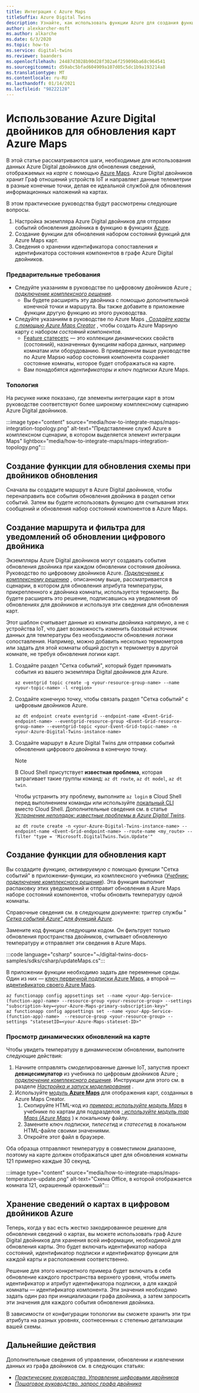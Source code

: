 ```yaml
---
title: Интеграция с Azure Maps
titleSuffix: Azure Digital Twins
description: Узнайте, как использовать функции Azure для создания функции, которая может использовать двойника Graph и уведомления Azure Digital двойников для обновления карт Azure Maps.
author: alexkarcher-msft
ms.author: alkarche
ms.date: 6/3/2020
ms.topic: how-to
ms.service: digital-twins
ms.reviewer: baanders
ms.openlocfilehash: 24487d3028b90d28f302a6f259096ba68c964541
ms.sourcegitcommit: d59abc5bfad604909a107d05c5dc1b9a193214a8
ms.translationtype: MT
ms.contentlocale: ru-RU
ms.lasthandoff: 01/14/2021
ms.locfileid: "98222128"
---
```

# <a name="use-azure-digital-twins-to-update-an-azure-maps-indoor-map"></a>Использование Azure Digital двойников для обновления карт Azure Maps

В этой статье рассматриваются шаги, необходимые для использования данных Azure Digital двойников для обновления сведений, отображаемых на *карте* с помощью [Azure Maps](../azure-maps/about-azure-maps.md). Azure Digital двойников хранит Граф отношений устройств IoT и направляет данные телеметрии в разные конечные точки, делая ее идеальной службой для обновления информационных наложений на картах.

В этом практические руководства будут рассмотрены следующие вопросы.

1. Настройка экземпляра Azure Digital двойников для отправки событий обновления двойника в функцию в функциях [Azure](../azure-functions/functions-overview.md).
2. Создание функции для обновления набором состояний функций для Azure Maps карт.
3. Сведения о хранении идентификатора сопоставления и идентификатора состояния компонентов в графе Azure Digital двойников.

### <a name="prerequisites"></a>Предварительные требования

* Следуйте указаниям в руководстве по цифровому двойников Azure [*: подключение комплексного решения*](./tutorial-end-to-end.md).
    * Вы будете расширять эту двойника с помощью дополнительной конечной точки и маршрута. Вы также добавите в приложение функции другую функцию из этого руководства. 
* Следуйте указаниям в руководстве по Azure Maps [*. Создайте карты с помощью Azure Maps Creator*](../azure-maps/tutorial-creator-indoor-maps.md) , чтобы создать Azure Mapsную карту с набором *состояний компонентов*.
    * [Feature статесетс](../azure-maps/creator-indoor-maps.md#feature-statesets) — это коллекции динамических свойств (состояний), назначенных функциям набора данных, например комнатам или оборудованию. В приведенном выше руководстве по Azure Mapsю набор состояния компонента сохраняет состояние комнаты, которое будет отображаться на карте.
    * Вам понадобятся *идентификаторы* и *ключ подписки* Azure Maps.

### <a name="topology"></a>Топология

На рисунке ниже показано, где элементы интеграции карт в этом руководстве соответствуют более широкому комплексному сценарию Azure Digital двойников.

:::image type="content" source="media/how-to-integrate-maps/maps-integration-topology.png" alt-text="Представление служб Azure в комплексном сценарии, в котором выделяется элемент интеграции Maps" lightbox="media/how-to-integrate-maps/maps-integration-topology.png":::

## <a name="create-a-function-to-update-a-map-when-twins-update"></a>Создание функции для обновления схемы при двойников обновления

Сначала вы создадите маршрут в Azure Digital двойников, чтобы перенаправить все события обновления двойника в раздел сетки событий. Затем вы будете использовать функцию для считывания этих сообщений и обновления набор состояний компонентов в Azure Maps. 

## <a name="create-a-route-and-filter-to-twin-update-notifications"></a>Создание маршрута и фильтра для уведомлений об обновлении цифрового двойника

Экземпляры Azure Digital двойников могут создавать события обновления двойника при каждом обновлении состояния двойника. Руководство по цифровому двойников Azure. [*Подключение к комплексному решению*](./tutorial-end-to-end.md) , описанному выше, рассматривается в сценарии, в котором для обновления атрибута температуры, прикрепленного к двойника комнаты, используется термометр. Вы будете расширять это решение, подписавшись на уведомления об обновлениях для двойников и используя эти сведения для обновления карт.

Этот шаблон считывает данные из комнаты двойника напрямую, а не с устройства IoT, что дает возможность изменить базовый источник данных для температуры без необходимости обновления логики сопоставления. Например, можно добавить несколько термометров или задать для этой комнаты общий доступ к термометру в другой комнате, не требуя обновления логики карт.

1. Создайте раздел "Сетка событий", который будет принимать события из вашего экземпляра Digital двойников для Azure.
    ```azurecli-interactive
    az eventgrid topic create -g <your-resource-group-name> --name <your-topic-name> -l <region>
    ```

2. Создайте конечную точку, чтобы связать раздел "Сетка событий" с цифровым двойников Azure.
    ```azurecli-interactive
    az dt endpoint create eventgrid --endpoint-name <Event-Grid-endpoint-name> --eventgrid-resource-group <Event-Grid-resource-group-name> --eventgrid-topic <your-Event-Grid-topic-name> -n <your-Azure-Digital-Twins-instance-name>
    ```

3. Создайте маршрут в Azure Digital Twins для отправки событий обновления цифрового двойника в конечную точку.

    >[!NOTE]
    >В Cloud Shell присутствует **известная проблема**, которая затрагивает такие группы команд: `az dt route`, `az dt model`, `az dt twin`.
    >
    >Чтобы устранить эту проблему, выполните `az login` в Cloud Shell перед выполнением команды или используйте [локальный CLI](/cli/azure/install-azure-cli?view=azure-cli-latest&preserve-view=true) вместо Cloud Shell. Дополнительные сведения см. в статье [*Устранение неполадок: известные проблемы в Azure Digital Twins*](troubleshoot-known-issues.md#400-client-error-bad-request-in-cloud-shell).

    ```azurecli-interactive
    az dt route create -n <your-Azure-Digital-Twins-instance-name> --endpoint-name <Event-Grid-endpoint-name> --route-name <my_route> --filter "type = 'Microsoft.DigitalTwins.Twin.Update'"
    ```

## <a name="create-a-function-to-update-maps"></a>Создание функции для обновления карт

Вы создадите *функцию, активируемую с* помощью функции "Сетка событий" в приложении-функции, из комплексного учебника ([*Учебник: подключение комплексного решения*](./tutorial-end-to-end.md)). Эта функция выполнит распаковку этих уведомлений и отправит обновления в Azure Maps наборе состояний компонентов, чтобы обновить температуру одной комнаты. 

Справочные сведения см. в следующем документе: триггер службы " [*Сетка событий Azure" для функций Azure*](../azure-functions/functions-bindings-event-grid-trigger.md).

Замените код функции следующим кодом. Он фильтрует только обновления пространства двойников, считывает обновленную температуру и отправляет эти сведения в Azure Maps.

:::code language="csharp" source="~/digital-twins-docs-samples/sdks/csharp/updateMaps.cs":::

В приложении функции необходимо задать две переменные среды. Один из них — [ключ первичной подписки Azure Maps](../azure-maps/quick-demo-map-app.md#get-the-primary-key-for-your-account), а второй — [идентификатор своего Azure Maps](../azure-maps/tutorial-creator-indoor-maps.md#create-a-feature-stateset).

```azurecli-interactive
az functionapp config appsettings set --name <your-App-Service-(function-app)-name> --resource-group <your-resource-group> --settings "subscription-key=<your-Azure-Maps-primary-subscription-key>"
az functionapp config appsettings set --name <your-App-Service-(function-app)-name>  --resource-group <your-resource-group> --settings "statesetID=<your-Azure-Maps-stateset-ID>"
```

### <a name="view-live-updates-on-your-map"></a>Просмотр динамических обновлений на карте

Чтобы увидеть температуру в динамическом обновлении, выполните следующие действия:

1. Начните отправлять смоделированные данные IoT, запустив проект **девицесимулатор** из учебника по цифровым двойников Azure [*: подключение комплексного решения*](tutorial-end-to-end.md). Инструкции для этого см. в разделе [*Настройка и запуск моделирования*](././tutorial-end-to-end.md#configure-and-run-the-simulation) .
2. Используйте [модуль **Azure Maps**](../azure-maps/how-to-use-indoor-module.md) для отображения карт, созданных в Azure Maps Creator.
    1. Скопируйте HTML-код из [*примера: используйте модуль Maps*](../azure-maps/how-to-use-indoor-module.md#example-use-the-indoor-maps-module) в учебнике по картам для подразделов [*: используйте модуль map Maps (Azure Maps*](../azure-maps/how-to-use-indoor-module.md) ) к локальному файлу.
    1. Замените *ключ подписки*, *тилесетид* и *статесетид*  в локальном HTML-файле своими значениями.
    1. Откройте этот файл в браузере.

Оба образца отправляют температуру в совместимом диапазоне, поэтому на карте должен отображаться цвет для обновления комнаты 121 примерно каждые 30 секунд.

:::image type="content" source="media/how-to-integrate-maps/maps-temperature-update.png" alt-text="Схема Office, в которой отображается комната 121, окрашенный оранжевый":::

## <a name="store-your-maps-information-in-azure-digital-twins"></a>Хранение сведений о картах в цифровом двойников Azure

Теперь, когда у вас есть жестко закодированное решение для обновления сведений о картах, вы можете использовать граф Azure Digital двойников для хранения всей информации, необходимой для обновления карты. Это будет включать идентификатор набора состояний, идентификатор подписки и идентификатор функции для каждой карты и расположения соответственно. 

Решение для этого конкретного примера будет включать в себя обновление каждого пространства верхнего уровня, чтобы иметь идентификатор и атрибут идентификатора подписки, а для каждой комнаты — идентификатор компонента. Эти значения необходимо задать один раз при инициализации графа двойника, а затем запросить эти значения для каждого события обновления двойника.

В зависимости от конфигурации топологии вы сможете хранить эти три атрибута на разных уровнях, соотнесенных с степенью детализации вашей схемы.

## <a name="next-steps"></a>Дальнейшие действия

Дополнительные сведения об управлении, обновлении и извлечении данных из графа двойников см. в следующих статьях:

* [*Практические руководства. Управление цифровыми двойников*](./how-to-manage-twin.md)
* [*Пошаговое руководство. запрос графа двойника*](./how-to-query-graph.md)
